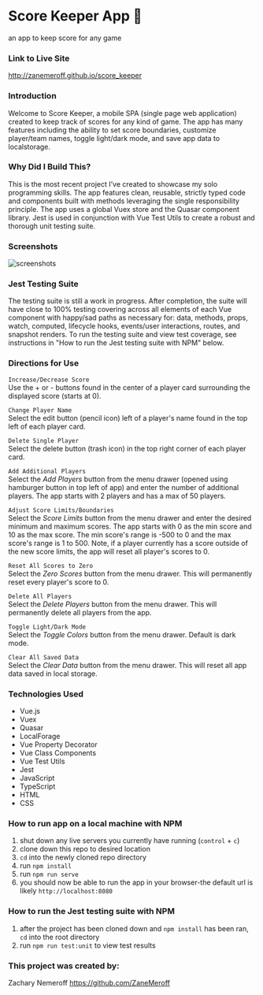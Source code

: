 # Score Keeper App 🎯
an app to keep score for any game

### Link to Live Site
http://zanemeroff.github.io/score_keeper

### Introduction
Welcome to Score Keeper, a mobile SPA (single page web application) created to keep track of scores for any kind of game. The app has many features including the ability to set score boundaries, customize player/team names, toggle light/dark mode, and save app data to localstorage.

### Why Did I Build This?
This is the most recent project I’ve created to showcase my solo programming skills. The app features clean, reusable, strictly typed code and components built with methods leveraging the single responsibility principle. The app uses a global Vuex store and the Quasar component library. Jest is used in conjunction with Vue Test Utils to create a robust and thorough unit testing suite.

### Screenshots
![screenshots](https://user-images.githubusercontent.com/53405028/124308856-1b1c9e80-db27-11eb-8eb6-8f49073d581c.png)

### Jest Testing Suite
The testing suite is still a work in progress. After completion, the suite will have close to 100% testing covering across all elements of each Vue component with happy/sad paths as necessary for: data, methods, props, watch, computed, lifecycle hooks, events/user interactions, routes, and snapshot renders. To run the testing suite and view test coverage, see instructions in "How to run the Jest testing suite with NPM" below.

### Directions for Use

`Increase/Decrease Score`<br>
Use the + or - buttons found in the center of a player card surrounding the displayed score (starts at 0). 

`Change Player Name`<br>
Select the edit button (pencil icon) left of a player's name found in the top left of each player card.

`Delete Single Player`<br>
Select the delete button (trash icon) in the top right corner of each player card.

`Add Additional Players`<br>
Select the *Add Players* button from the menu drawer (opened using hamburger button in top left of app) and enter the number of additional players. The app starts with 2 players and has a max of 50 players.

`Adjust Score Limits/Boundaries`<br>
Select the *Score Limits* button from the menu drawer and enter the desired minimum and maximum scores. The app starts with 0 as the min score and 10 as the max score. The min score's range is -500 to 0 and the max score's range is 1 to 500. Note, if a player currently has a score outside of the new score limits, the app will reset all player's scores to 0.

`Reset All Scores to Zero`<br>
Select the *Zero Scores* button from the menu drawer. This will permanently reset every player's score to 0.

`Delete All Players`<br>
Select the *Delete Players* button from the menu drawer. This will permanently delete all players from the app.

`Toggle Light/Dark Mode`<br>
Select the *Toggle Colors* button from the menu drawer. Default is dark mode.

`Clear All Saved Data`<br>
Select the *Clear Data* button from the menu drawer. This will reset all app data saved in local storage.

### Technologies Used
- Vue.js
- Vuex
- Quasar
- LocalForage
- Vue Property Decorator
- Vue Class Components
- Vue Test Utils
- Jest
- JavaScript
- TypeScript
- HTML
- CSS

### How to run app on a local machine with NPM
1. shut down any live servers you currently have running (`control` + `c`)
2. clone down this repo to desired location
3. `cd` into the newly cloned repo directory
4. run `npm install`
5. run `npm run serve`
6. you should now be able to run the app in your browser-the default url is likely `http://localhost:8080`

### How to run the Jest testing suite with NPM
1. after the project has been cloned down and `npm install` has been ran, `cd` into the root directory
2. run `npm run test:unit` to view test results

### This project was created by:
Zachary Nemeroff https://github.com/ZaneMeroff
